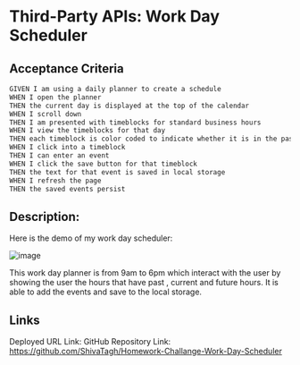 # Third-Party APIs: Work Day Scheduler

## Acceptance Criteria

```md
GIVEN I am using a daily planner to create a schedule
WHEN I open the planner
THEN the current day is displayed at the top of the calendar
WHEN I scroll down
THEN I am presented with timeblocks for standard business hours
WHEN I view the timeblocks for that day
THEN each timeblock is color coded to indicate whether it is in the past, present, or future
WHEN I click into a timeblock
THEN I can enter an event
WHEN I click the save button for that timeblock
THEN the text for that event is saved in local storage
WHEN I refresh the page
THEN the saved events persist
```

## Description:
Here is the demo of my work day scheduler:

![image](https://user-images.githubusercontent.com/127795324/233751754-16c2f016-b45d-4bd9-b6c5-33138ffd18b0.png)


This work day planner is from 9am to 6pm which interact with the user by showing the user the hours that have past , current and future hours.
It is able to add the events and save to the local storage.

## Links
Deployed URL Link: 
GitHub Repository Link: https://github.com/ShivaTagh/Homework-Challange-Work-Day-Scheduler
